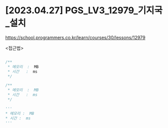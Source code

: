#   [2023.04.27] PGS_LV3_12979_기지국_설치
https://school.programmers.co.kr/learn/courses/30/lessons/12979

<접근법>

```
```




```java
/**
 * 메모리  :  MB
 * 시간   :  ms
 */
```



```js
/**
 * 메모리  :  MB
 * 시간   :  ms
 */
```




```python
'''
* 메모리 :  MB
* 시간 :  ms
'''
```
